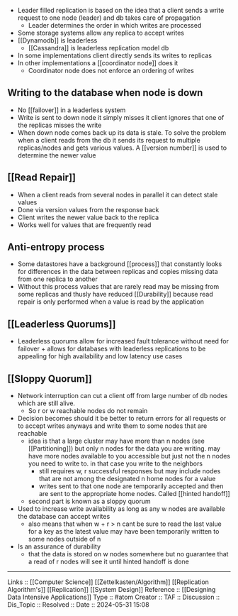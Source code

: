 - Leader filled replication is based on the idea that a client sends a write request to one node (leader) and db takes care of propagation
	- Leader determines the order in which writes are processed
- Some storage systems allow any replica to accept writes
- [[Dynamodb]] is leaderless
	- [[Cassandra]] is leaderless replication model db
- In some implementations client directly sends its writes to replicas
- In other implementations a [[coordinator node]] does it
	- Coordinator node does not enforce an ordering of writes
## Writing to the database when node  is down
- No [[failover]] in a leaderless system
- Write is sent to down node it simply misses it client ignores that one of the replicas misses the write
- When down node comes back up its data is stale. To solve the problem when a client reads from the db it sends its request to multiple replicas/nodes and gets various values. A [[version number]] is used to determine the newer value
## [[Read Repair]]
- When a client reads from several nodes in parallel it can detect stale values
- Done via version values from the response back
- Client writes the newer value back to the replica
- Works well for values that are frequently read
## Anti-entropy process
- Some datastores have a background [[process]] that constantly looks for differences in the data between replicas and copies missing data from one replica to another
- Without this process values that are rarely read may be missing from some replicas and thusly have reduced [[Durability]] because read repair is only performed when a value is read by the application

## [[Leaderless Quorums]]
- Leaderless quorums allow for increased fault tolerance without need for failover + allows for databases with leaderless replications to be appealing for high availability and low latency use cases

## [[Sloppy Quorum]]
- Network interruption can cut a client off from large number of db nodes which are still alive.
	- So r or w reachable nodes do not remain
- Decision becomes should it be better to return errors for all requests or to accept writes anyways and write them to some nodes that are reachable
	- idea is that a large cluster may have more than n nodes (see [[Partitioning]]) but only n nodes for the data you are writing. may have more nodes available to you accessible but just not the n nodes you need to write to. in that case you write to the neighbors
		- still requires w, r successful responses but may include nodes that are not among the designated n home nodes for a value
		- writes sent to that one node are temporarily accepted and then are sent to the appropriate home nodes. Called [[hinted handoff]]
	- second part is known as a sloppy quorum
- Used to increase write availability as long as any w nodes are available the database can accept writes
	- also means that when w + r > n cant be sure to read the last value for a key as the latest value may have been temporarily written to some nodes outside of n
- Is an assurance of durability
	- that the data is stored on w nodes somewhere but no guarantee that a read of r nodes will see it until hinted handoff is done
---
Links :: [[Computer Science]] [[Zettelkasten/Algorithm]] [[Replication Algorithm's]] [[Replication]] [[System Design]]
Reference :: [[Designing Data Intensive Applications]]
Type :: #atom
Creator ::
TAF ::
Discussion ::
Dis_Topic :: 
Resolved ::
Date :: 2024-05-31 15:08